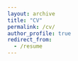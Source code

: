 ```yaml
---
layout: archive
title: "CV"
permalink: /cv/
author_profile: true
redirect_from:
  - /resume
---
```


<!-- Updated CV can be found [here](https://drive.google.com/file/d/1AZtEw1U9mpIMn1Ov0Ajo0O7NYlEOT9ZL/view). -->
